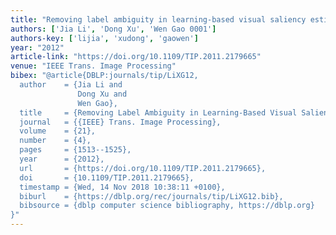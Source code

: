 ```yaml
---
title: "Removing label ambiguity in learning-based visual saliency estimation"
authors: ['Jia Li', 'Dong Xu', 'Wen Gao 0001']
authors-key: ['lijia', 'xudong', 'gaowen']
year: "2012"
article-link: "https://doi.org/10.1109/TIP.2011.2179665"
venue: "IEEE Trans. Image Processing"
bibex: "@article{DBLP:journals/tip/LiXG12,
  author    = {Jia Li and
               Dong Xu and
               Wen Gao},
  title     = {Removing Label Ambiguity in Learning-Based Visual Saliency Estimation},
  journal   = {{IEEE} Trans. Image Processing},
  volume    = {21},
  number    = {4},
  pages     = {1513--1525},
  year      = {2012},
  url       = {https://doi.org/10.1109/TIP.2011.2179665},
  doi       = {10.1109/TIP.2011.2179665},
  timestamp = {Wed, 14 Nov 2018 10:38:11 +0100},
  biburl    = {https://dblp.org/rec/journals/tip/LiXG12.bib},
  bibsource = {dblp computer science bibliography, https://dblp.org}
}"
---
```

